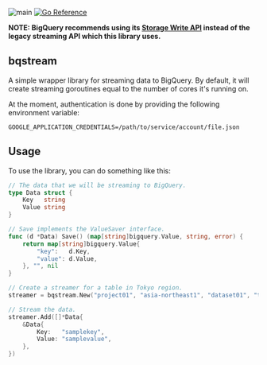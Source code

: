 ![main](https://github.com/flowerinthenight/bqstream/workflows/main/badge.svg)
[![Go Reference](https://pkg.go.dev/badge/github.com/flowerinthenight/bqstream.svg)](https://pkg.go.dev/github.com/flowerinthenight/bqstream)

**NOTE: BigQuery recommends using its [Storage Write API](https://cloud.google.com/bigquery/docs/write-api) instead of the legacy streaming API which this library uses.**

## bqstream

A simple wrapper library for streaming data to BigQuery. By default, it will create streaming goroutines equal to the number of cores it's running on.

At the moment, authentication is done by providing the following environment variable:
```
GOOGLE_APPLICATION_CREDENTIALS=/path/to/service/account/file.json
```

## Usage

To use the library, you can do something like this:

```go
// The data that we will be streaming to BigQuery.
type Data struct {
	Key   string
	Value string
}

// Save implements the ValueSaver interface.
func (d *Data) Save() (map[string]bigquery.Value, string, error) {
	return map[string]bigquery.Value{
		"key":   d.Key,
		"value": d.Value,
	}, "", nil
}

// Create a streamer for a table in Tokyo region.
streamer = bqstream.New("project01", "asia-northeast1", "dataset01", "table01")

// Stream the data.
streamer.Add([]*Data{
	&Data{
		Key:   "samplekey",
		Value: "samplevalue",
	},
})
```
